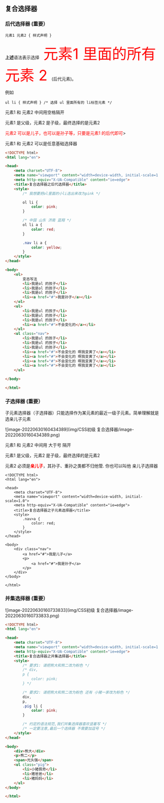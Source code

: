 ## 复合选择器

### 后代选择器 (重要）

~~~
元素1 元素2 { 样式声明 }
~~~

**上述**语法表示选择<font color=red size=16> 元素1 里面的所有元素 2 </font>(后代元素)。

例如

~~~
ul li { 样式声明 } /* 选择 ul 里面所有的 li标签元素 */
~~~

元素1 和 元素2 中间用空格隔开

元素1 是父级，元素2 是子级，最终选择的是元素2

<font color="red">元素2 可以是儿子，也可以是孙子等，只要是元素1 的后代即可</font>>

元素1 和 元素2 可以是任意基础选择器

~~~html
<!DOCTYPE html>
<html lang="en">

<head>
    <meta charset="UTF-8">
    <meta name="viewport" content="width=device-width, initial-scale=1.0">
    <meta http-equiv="X-UA-Compatible" content="ie=edge">
    <title>复合选择器之后代选择器</title>
    <style>
        /* 我想要把ol里面的小li选出来改为pink */

        ol li {
            color: pink;
        }

        /* 中国 山东 济南 蓝翔 */
        ol li a {
            color: red;
        }

        .nav li a {
            color: yellow;
        }
    </style>
</head>

<body>
    <ol>
        变态写法
        <li>我是ol 的孩子</li>
        <li>我是ol 的孩子</li>
        <li>我是ol 的孩子</li>
        <li><a href="#">我是孙子</a></li>
    </ol>
    <ul>
        <li>我是ul 的孩子</li>
        <li>我是ul 的孩子</li>
        <li>我是ul 的孩子</li>
        <li><a href="#">不会变化的</a></li>
    </ul>
    <ul class="nav">
        <li>我是ul 的孩子</li>
        <li>我是ul 的孩子</li>
        <li>我是ul 的孩子</li>
        <li><a href="#">不会变化的 啊我变黄了</a></li>
        <li><a href="#">不会变化的 啊我变黄了</a></li>
        <li><a href="#">不会变化的 啊我变黄了</a></li>
        <li><a href="#">不会变化的 啊我变黄了</a></li>
    </ul>

</body>

</html>
~~~

### 子选择器 (重要）

子元素选择器（子选择器）只能选择作为某元素的最近一级子元素。简单理解就是选亲儿子元素

![image-20220630160434389](img/CSS初级 复合选择器/image-20220630160434389.png)

元素1 和 元素2 中间用 大于号 隔开

元素1 是父级，元素2 是子级，最终选择的是元素2

元素2 必须是<font color="red">**亲儿子**</font>，其孙子、重孙之类都不归他管. 你也可以叫他 亲儿子选择器

~~~
<!DOCTYPE html>
<html lang="en">

<head>
    <meta charset="UTF-8">
    <meta name="viewport" content="width=device-width, initial-scale=1.0">
    <meta http-equiv="X-UA-Compatible" content="ie=edge">
    <title>复合选择器之子元素选择器</title>
    <style>
        .nav>a {
            color: red;
        }
    </style>
</head>

<body>
    <div class="nav">
        <a href="#">我是儿子</a>
        <p>
            <a href="#">我是孙子</a>
        </p>
    </div>
</body>

</html>
~~~

### 并集选择器 (重要）

![image-20220630160733833](img/CSS初级 复合选择器/image-20220630160733833.png)

~~~html
<!DOCTYPE html>
<html lang="en">

<head>
    <meta charset="UTF-8">
    <meta name="viewport" content="width=device-width, initial-scale=1.0">
    <meta http-equiv="X-UA-Compatible" content="ie=edge">
    <title>复合选择器之并集选择器</title>
    <style>
        /* 要求1: 请把熊大和熊二改为粉色 */
        /* div,
        p {
            color: pink;
        } */

        /* 要求2: 请把熊大和熊二改为粉色 还有 小猪一家改为粉色 */
        div,
        p,
        .pig li {
            color: pink;
        }

        /* 约定的语法规范,我们并集选择器喜欢竖着写 */
        /* 一定要注意,最后一个选择器 不需要加逗号 */
    </style>
</head>

<body>
    <div>熊大</div>
    <p>熊二</p>
    <span>光头强</span>
    <ul class="pig">
        <li>小猪佩奇</li>
        <li>猪爸爸</li>
        <li>猪妈妈</li>
    </ul>
</body>

</html>
~~~


